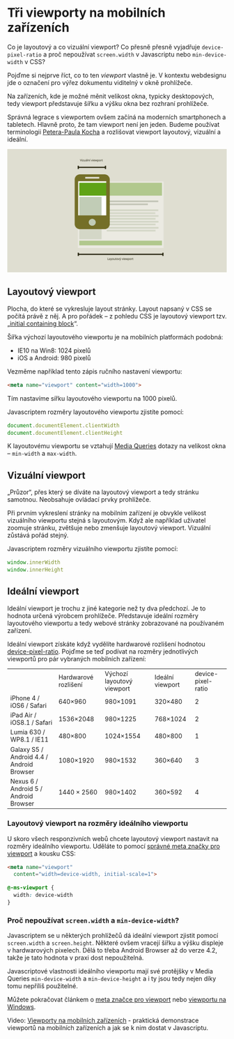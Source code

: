 # Tři viewporty na mobilních zařízeních

Co je layoutový a co vizuální viewport? Co přesně přesně vyjadřuje `device-pixel-ratio` a proč nepoužívat `screen.width` v Javascriptu nebo `min-device-width` v CSS?

Pojďme si nejprve říct, co to ten *viewport* vlastně je. V kontextu webdesignu jde o označení pro výřez dokumentu viditelný v okně prohlížeče. 

Na zařízeních, kde je možné měnit velikost okna, typicky desktopových, tedy viewport představuje šířku a výšku okna bez rozhraní prohlížeče.

Správná legrace s viewportem ovšem začíná na moderních smartphonech a tabletech. Hlavně proto, že tam viewport není jen jeden. Budeme používat terminologii [Petera-Paula Kocha](http://www.quirksmode.org/mobile/metaviewport/) a rozlišovat viewport layoutový, vizuální a ideální.

![Layoutový a vizuální viewport](../dist/images/original/viewport-layoutovy-vizualni.svg)

## Layoutový viewport

Plocha, do které se vykresluje layout stránky. Layout napsaný v CSS se počítá právě z něj. A pro pořádek – z pohledu CSS je layoutový viewport tzv. „[initial containing block](http://reference.sitepoint.com/css/containingblock)“.

Šířka výchozí layoutového viewportu je na mobilních platformách podobná:

* IE10 na Win8: 1024 pixelů 
* iOS a Android: 980 pixelů 

Vezměme například tento zápis ručního nastavení viewportu:

```html
<meta name="viewport" content="width=1000">
``` 

Tím nastavíme sířku layoutového viewportu na 1000 pixelů.

Javascriptem rozměry layoutového viewportu zjistíte pomocí: 

```javascript
document.documentElement.clientWidth
document.documentElement.clientHeight
```

K layoutovému viewportu se vztahují [Media Queries](css3-media-queries.md) dotazy na velikost okna – `min-width` a `max-width`.

## Vizuální viewport

„Průzor“, přes který se díváte na layoutový viewport a tedy stránku samotnou. Neobsahuje ovládací prvky prohlížeče.

Při prvním vykreslení stránky na mobilním zařízení je obvykle velikost vizuálního viewportu stejná s layoutovým. Když ale například uživatel zoomuje stránku, zvětšuje nebo zmenšuje layoutový viewport. Vizuální zůstává pořád stejný.

Javascriptem rozměry vizuálního viewportu zjistíte pomocí: 

```javascript
window.innerWidth
window.innerHeight
```

## Ideální viewport

Ideální viewport je trochu z jiné kategorie než ty dva předchozí. Je to hodnota určená výrobcem prohlížeče. Představuje ideální rozměry layoutového viewportu a tedy webové stránky zobrazované na používaném zařízení. 

Ideální viewport získáte když vydělíte hardwarové rozlišení hodnotou [device-pixel-ratio](css-pixel.md). Pojďme se teď podívat na rozměry jednotlivých viewportů pro pár vybraných mobilních zařízení:

<div class="rwd-scrollable">
  <table>
    <tr>
      <td></td>
      <td>Hardwarové
  rozlišení</td>
      <td>Výchozí layoutový viewport</td>
      <td>Ideální viewport</td>
      <td>device-pixel-ratio</td>
    </tr>
    <tr>
      <td>iPhone 4 
  / iOS6 
  / Safari</td>
      <td>640×960</td>
      <td>980×1091</td>
      <td>320×480</td>
      <td>2</td>
    </tr>
    <tr>
      <td>iPad Air 
  / iOS8.1 
  / Safari</td>
      <td>1536×2048</td>
      <td>980×1225</td>
      <td>768×1024</td>
      <td>2</td>
    </tr>
    <tr>
      <td>Lumia 630 
  / WP8.1 
  / IE11</td>
      <td>480×800</td>
      <td>1024×1554</td>
      <td>480×800</td>
      <td>1</td>
    </tr>
    <tr>
      <td>Galaxy S5 
  / Android 4.4 
  / Android Browser</td>
      <td>1080×1920</td>
      <td>980×1532</td>
      <td>360×640</td>
      <td>3</td>
    </tr>
    <tr>
      <td>Nexus 6 
  / Android 5 
  / Android Browser</td>
      <td>1440 × 2560</td>
      <td>980×1402</td>
      <td>360×592</td>
      <td>4</td>
    </tr>
  </table>  
</div>

### Layoutový viewport na rozměry ideálního viewportu


U skoro všech responzivních webů chcete layoutový viewport nastavit na rozměry ideálního viewportu. Uděláte to pomocí [správné meta značky pro viewport](meta-viewport.md) a kousku CSS:

```html
<meta name="viewport" 
  content="width=device-width, initial-scale=1">
```  

```css
@-ms-viewport { 
  width: device-width 
}
``` 

### Proč nepoužívat `screen.width` a `min-device-width`?

Javascriptem se u některých prohlížečů dá ideální viewport zjistit pomocí `screen.width` a `screen.height`. Některé ovšem vracejí šířku a výšku displeje v hardwarových pixelech. Dělá to třeba Android Browser až do verze 4.2, takže je tato hodnota v praxi dost nepoužitelná. 

Javascriptové vlastnosti ideálního viewportu mají své protějšky v Media Queries `min-device-width` a `min-device-height` a i ty jsou tedy nejen díky tomu nepříliš použitelné.

Můžete pokračovat článkem o [meta značce pro viewport](viewport-meta.md) nebo [viewportu na Windows](viewport-windows.md).

<p class="video">
Video: <a href="https://www.youtube.com/watch?v=Un1lofU64oo">Viewporty na mobilních zařízeních</a> - praktická demonstrace viewportů na mobilních zařízeních a jak se k nim dostat v Javascriptu.
</p>

